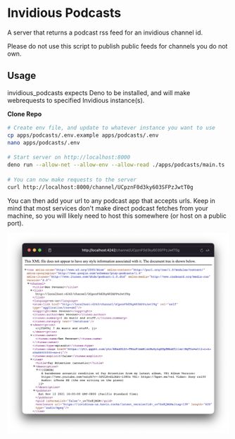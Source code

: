 # Invidious Podcasts

A server that returns a podcast rss feed for an invidious channel id.

Please do not use this script to publish public feeds for channels you do not
own.

## Usage

invidious_podcasts expects Deno to be installed, and will make webrequests to
specified Invidious instance(s).

**Clone Repo**

```sh
# Create env file, and update to whatever instance you want to use
cp apps/podcasts/.env.example apps/podcasts/.env
nano apps/podcasts/.env

# Start server on http://localhost:8000
deno run --allow-net --allow-env --allow-read ./apps/podcasts/main.ts

# You can now make requests to the server
curl http://localhost:8000/channel/UCpznF0d3ky603SFPzJwtT0g
```

You can then add your url to any podcast app that accepts urls. Keep in mind
that most services don't make direct podcast fetches from your machine, so you
will likely need to host this somewhere (or host on a public port).

![web request](./docs/example-response.png)
